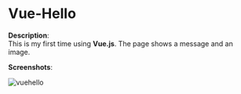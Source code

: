 # Vue-Hello


**Description**:<br>
This is my first time using **Vue.js**.
The page shows a message and an image.<br>

**Screenshots**:<br>

![vuehello](https://user-images.githubusercontent.com/85038274/151701947-8073ada2-4297-4915-9796-ab44fb5ef04f.PNG)
